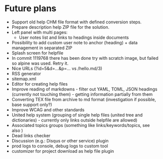 # Future plans

- Support old help CHM file format with defined conversion steps.
- Prepare description help ZIP file for the solution.
- Left panel with multi pages:
  - User notes list and links to headings inside documents
- Possibility to add custom user note to anchor (heading) + data management in separated ZIP
- Splash screen for helpfile
- In commit 1119768 there has been done try with scratch image, but failed so alpine was used. Retry it.
- Nice URLs (?id=5&d=...&p=... vs /hello.md/3)
- RSS generator
- sitemap.xml
- Editor for creating help files
- Improve reading of markdowns - filter out YAML, TOML, JSON headings (currently not touching them) - getting information partially from them
- Converting TEX file from archive to md format (investigation if possible, base support only?)
- Improve WCAG and other standards
- United help system (grouping of single help files (united tree and dictionaries) - currently only links outside helpfile are allowed)
- Associated topics groups (something like links/keywords/topics, see also )
- Dead links checker
- Discussion (e.g.: Disqus or other service) plugin
- prod logs to console, debug logs to custom tool
- customizer for project download as help file plugin
